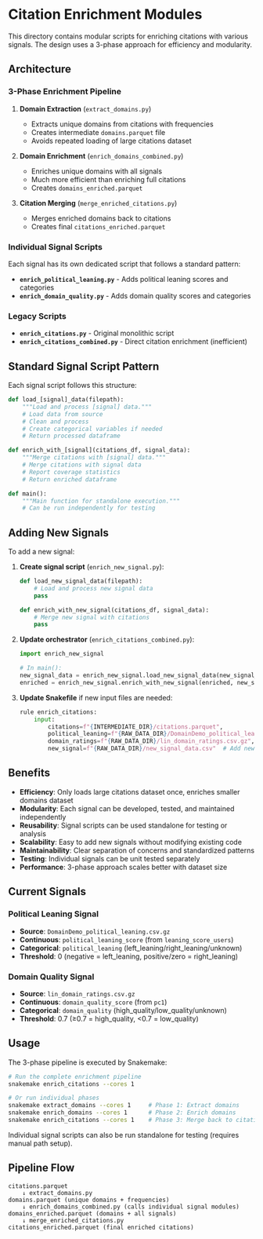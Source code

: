 # Citation Enrichment Modules

This directory contains modular scripts for enriching citations with various signals. The design uses a 3-phase approach for efficiency and modularity.

## Architecture

### 3-Phase Enrichment Pipeline

1. **Domain Extraction** (`extract_domains.py`)
   - Extracts unique domains from citations with frequencies
   - Creates intermediate `domains.parquet` file
   - Avoids repeated loading of large citations dataset

2. **Domain Enrichment** (`enrich_domains_combined.py`)
   - Enriches unique domains with all signals
   - Much more efficient than enriching full citations
   - Creates `domains_enriched.parquet`

3. **Citation Merging** (`merge_enriched_citations.py`)
   - Merges enriched domains back to citations
   - Creates final `citations_enriched.parquet`

### Individual Signal Scripts
Each signal has its own dedicated script that follows a standard pattern:

- **`enrich_political_leaning.py`** - Adds political leaning scores and categories
- **`enrich_domain_quality.py`** - Adds domain quality scores and categories

### Legacy Scripts
- **`enrich_citations.py`** - Original monolithic script
- **`enrich_citations_combined.py`** - Direct citation enrichment (inefficient)

## Standard Signal Script Pattern

Each signal script follows this structure:

```python
def load_[signal]_data(filepath):
    """Load and process [signal] data."""
    # Load data from source
    # Clean and process
    # Create categorical variables if needed
    # Return processed dataframe

def enrich_with_[signal](citations_df, signal_data):
    """Merge citations with [signal] data."""
    # Merge citations with signal data
    # Report coverage statistics
    # Return enriched dataframe

def main():
    """Main function for standalone execution."""
    # Can be run independently for testing
```

## Adding New Signals

To add a new signal:

1. **Create signal script** (`enrich_new_signal.py`):
   ```python
   def load_new_signal_data(filepath):
       # Load and process new signal data
       pass
   
   def enrich_with_new_signal(citations_df, signal_data):
       # Merge new signal with citations
       pass
   ```

2. **Update orchestrator** (`enrich_citations_combined.py`):
   ```python
   import enrich_new_signal
   
   # In main():
   new_signal_data = enrich_new_signal.load_new_signal_data(new_signal_path)
   enriched = enrich_new_signal.enrich_with_new_signal(enriched, new_signal_data)
   ```

3. **Update Snakefile** if new input files are needed:
   ```python
   rule enrich_citations:
       input:
           citations=f"{INTERMEDIATE_DIR}/citations.parquet",
           political_leaning=f"{RAW_DATA_DIR}/DomainDemo_political_leaning.csv.gz",
           domain_ratings=f"{RAW_DATA_DIR}/lin_domain_ratings.csv.gz",
           new_signal=f"{RAW_DATA_DIR}/new_signal_data.csv"  # Add new input
   ```

## Benefits

- **Efficiency**: Only loads large citations dataset once, enriches smaller domains dataset
- **Modularity**: Each signal can be developed, tested, and maintained independently
- **Reusability**: Signal scripts can be used standalone for testing or analysis
- **Scalability**: Easy to add new signals without modifying existing code
- **Maintainability**: Clear separation of concerns and standardized patterns
- **Testing**: Individual signals can be unit tested separately
- **Performance**: 3-phase approach scales better with dataset size

## Current Signals

### Political Leaning Signal
- **Source**: `DomainDemo_political_leaning.csv.gz`
- **Continuous**: `political_leaning_score` (from `leaning_score_users`)
- **Categorical**: `political_leaning` (left_leaning/right_leaning/unknown)
- **Threshold**: 0 (negative = left_leaning, positive/zero = right_leaning)

### Domain Quality Signal  
- **Source**: `lin_domain_ratings.csv.gz`
- **Continuous**: `domain_quality_score` (from `pc1`)
- **Categorical**: `domain_quality` (high_quality/low_quality/unknown)
- **Threshold**: 0.7 (≥0.7 = high_quality, <0.7 = low_quality)

## Usage

The 3-phase pipeline is executed by Snakemake:
```bash
# Run the complete enrichment pipeline
snakemake enrich_citations --cores 1

# Or run individual phases
snakemake extract_domains --cores 1     # Phase 1: Extract domains
snakemake enrich_domains --cores 1      # Phase 2: Enrich domains
snakemake enrich_citations --cores 1    # Phase 3: Merge back to citations
```

Individual signal scripts can also be run standalone for testing (requires manual path setup).

## Pipeline Flow

```
citations.parquet 
    ↓ extract_domains.py
domains.parquet (unique domains + frequencies)
    ↓ enrich_domains_combined.py (calls individual signal modules)
domains_enriched.parquet (domains + all signals)
    ↓ merge_enriched_citations.py
citations_enriched.parquet (final enriched citations)
```